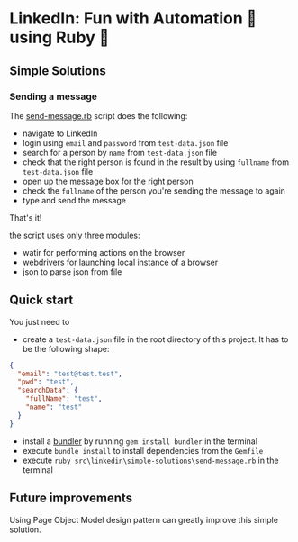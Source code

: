 # LinkedIn: Fun with Automation 🤖 using Ruby 💎

## Simple Solutions

### Sending a message

The [send-message.rb](../simple-solutions/send-message.rb) script does the following:

- navigate to LinkedIn
- login using `email` and `password` from `test-data.json` file
- search for a person by `name` from `test-data.json` file
- check that the right person is found in the result by using `fullname` from `test-data.json` file
- open up the message box for the right person
- check the `fullname` of the person you're sending the message to again
- type and send the message

That's it!

the script uses only three modules:

- watir for performing actions on the browser
- webdrivers for launching local instance of a browser
- json to parse json from file

## Quick start

You just need to

- create a `test-data.json` file in the root directory of this project. It has to be the following shape:

```json
{
  "email": "test@test.test",
  "pwd": "test",
  "searchData": {
    "fullName": "test",
    "name": "test"
  }
}
```

- install a [bundler](https://bundler.io/) by running `gem install bundler` in the terminal
- execute `bundle install` to install dependencies from the `Gemfile`
- execute `ruby src\linkedin\simple-solutions\send-message.rb` in the terminal

## Future improvements

Using Page Object Model design pattern can greatly improve this simple solution.
